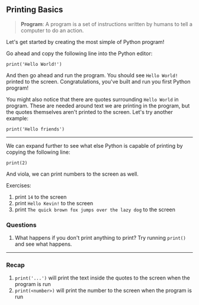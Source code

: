 ## Printing Basics ##

> **Program**: A program is a set of instructions written by humans to tell a computer to do an action.

Let's get started by creating the most simple of Python program!

Go ahead and copy the following line into the Python editor:

`print('Hello World!')`

And then go ahead and run the program. You should see `Hello World!` printed to the screen. Congratulations, you've built and run you first Python program!

You might also notice that there are quotes surrounding `Hello World` in program. These are needed around text we are printing in the program, but the quotes themselves aren't printed to the screen. Let's try another example:

`print('Hello friends')`

---

We can expand further to see what else Python is capable of printing by copying the following line:

`print(2)`

And viola, we can print numbers to the screen as well.

Exercises:

1. print `14` to the screen
2. print `Hello Kevin!` to the screen
3. print `The quick brown fox jumps over the lazy dog` to the screen

### Questions ###
1. What happens if you don't print anything to print? Try running `print()` and see what happens.



---

### Recap ###
1. `print('...')` will print the text inside the quotes to the screen when the program is run
2. `print(<number>)` will print the number to the screen when the program is run
